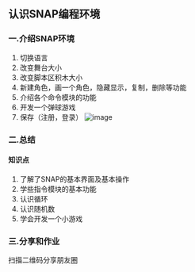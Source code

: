 ## 认识SNAP编程环境

### 一.介绍SNAP环境

1. 切换语言
2. 改变舞台大小
3. 改变脚本区积木大小
5. 新建角色，画一个角色，隐藏显示，复制，删除等功能
7. 介绍各个命令模块的功能
8. 开发一个弹球游戏
9. 保存（注册，登录）
![image](http://www.manykit.com/public/images/logo.png)





### 二.总结
#### 知识点
1. 了解了SNAP的基本界面及基本操作
2. 学些指令模块的基本功能
3. 认识循环
4. 认识随机数
5. 学会开发一个小游戏

### 三.分享和作业
扫描二维码分享朋友圈


